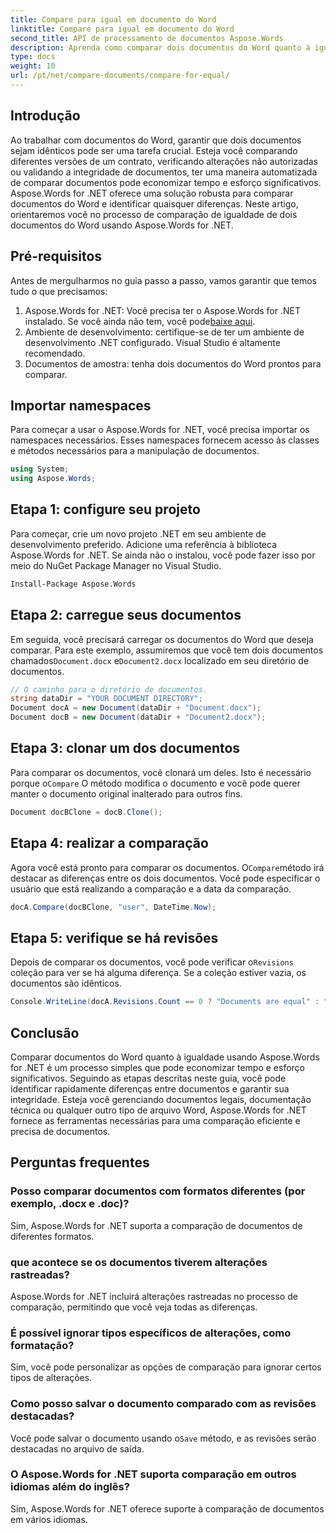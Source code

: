 ```yaml
---
title: Compare para igual em documento do Word
linktitle: Compare para igual em documento do Word
second_title: API de processamento de documentos Aspose.Words
description: Aprenda como comparar dois documentos do Word quanto à igualdade usando Aspose.Words for .NET. Siga este guia passo a passo para garantir que seus documentos sejam idênticos.
type: docs
weight: 10
url: /pt/net/compare-documents/compare-for-equal/
---
```

## Introdução

Ao trabalhar com documentos do Word, garantir que dois documentos sejam idênticos pode ser uma tarefa crucial. Esteja você comparando diferentes versões de um contrato, verificando alterações não autorizadas ou validando a integridade de documentos, ter uma maneira automatizada de comparar documentos pode economizar tempo e esforço significativos. Aspose.Words for .NET oferece uma solução robusta para comparar documentos do Word e identificar quaisquer diferenças. Neste artigo, orientaremos você no processo de comparação de igualdade de dois documentos do Word usando Aspose.Words for .NET. 

## Pré-requisitos

Antes de mergulharmos no guia passo a passo, vamos garantir que temos tudo o que precisamos:

1.  Aspose.Words for .NET: Você precisa ter o Aspose.Words for .NET instalado. Se você ainda não tem, você pode[baixe aqui](https://releases.aspose.com/words/net/).
2. Ambiente de desenvolvimento: certifique-se de ter um ambiente de desenvolvimento .NET configurado. Visual Studio é altamente recomendado.
3. Documentos de amostra: tenha dois documentos do Word prontos para comparar.

## Importar namespaces

Para começar a usar o Aspose.Words for .NET, você precisa importar os namespaces necessários. Esses namespaces fornecem acesso às classes e métodos necessários para a manipulação de documentos.

```csharp
using System;
using Aspose.Words;
```

## Etapa 1: configure seu projeto

Para começar, crie um novo projeto .NET em seu ambiente de desenvolvimento preferido. Adicione uma referência à biblioteca Aspose.Words for .NET. Se ainda não o instalou, você pode fazer isso por meio do NuGet Package Manager no Visual Studio.

```sh
Install-Package Aspose.Words
```

## Etapa 2: carregue seus documentos

 Em seguida, você precisará carregar os documentos do Word que deseja comparar. Para este exemplo, assumiremos que você tem dois documentos chamados`Document.docx` e`Document2.docx` localizado em seu diretório de documentos.

```csharp
// O caminho para o diretório de documentos.
string dataDir = "YOUR DOCUMENT DIRECTORY";
Document docA = new Document(dataDir + "Document.docx");
Document docB = new Document(dataDir + "Document2.docx");
```

## Etapa 3: clonar um dos documentos

 Para comparar os documentos, você clonará um deles. Isto é necessário porque o`Compare` O método modifica o documento e você pode querer manter o documento original inalterado para outros fins.

```csharp
Document docBClone = docB.Clone();
```

## Etapa 4: realizar a comparação

 Agora você está pronto para comparar os documentos. O`Compare`método irá destacar as diferenças entre os dois documentos. Você pode especificar o usuário que está realizando a comparação e a data da comparação.

```csharp
docA.Compare(docBClone, "user", DateTime.Now);
```

## Etapa 5: verifique se há revisões

 Depois de comparar os documentos, você pode verificar o`Revisions` coleção para ver se há alguma diferença. Se a coleção estiver vazia, os documentos são idênticos.

```csharp
Console.WriteLine(docA.Revisions.Count == 0 ? "Documents are equal" : "Documents are not equal");
```

## Conclusão

Comparar documentos do Word quanto à igualdade usando Aspose.Words for .NET é um processo simples que pode economizar tempo e esforço significativos. Seguindo as etapas descritas neste guia, você pode identificar rapidamente diferenças entre documentos e garantir sua integridade. Esteja você gerenciando documentos legais, documentação técnica ou qualquer outro tipo de arquivo Word, Aspose.Words for .NET fornece as ferramentas necessárias para uma comparação eficiente e precisa de documentos.

## Perguntas frequentes

### Posso comparar documentos com formatos diferentes (por exemplo, .docx e .doc)?
Sim, Aspose.Words for .NET suporta a comparação de documentos de diferentes formatos.

### que acontece se os documentos tiverem alterações rastreadas?
Aspose.Words for .NET incluirá alterações rastreadas no processo de comparação, permitindo que você veja todas as diferenças.

### É possível ignorar tipos específicos de alterações, como formatação?
Sim, você pode personalizar as opções de comparação para ignorar certos tipos de alterações.

### Como posso salvar o documento comparado com as revisões destacadas?
 Você pode salvar o documento usando o`Save` método, e as revisões serão destacadas no arquivo de saída.

### O Aspose.Words for .NET suporta comparação em outros idiomas além do inglês?
Sim, Aspose.Words for .NET oferece suporte à comparação de documentos em vários idiomas.
